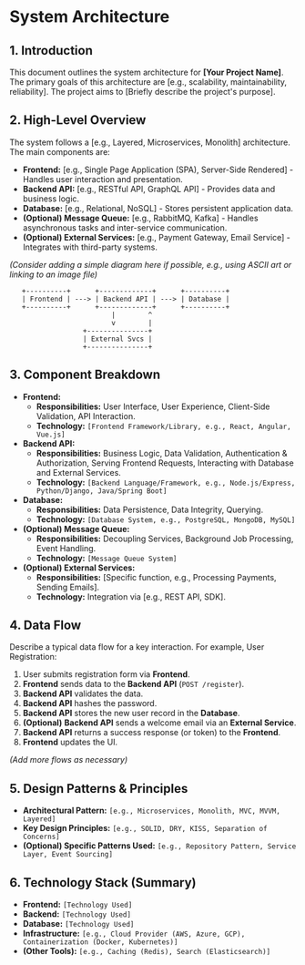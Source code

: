 # System Architecture

## 1. Introduction

This document outlines the system architecture for **[Your Project Name]**. The primary goals of this architecture are [e.g., scalability, maintainability, reliability]. The project aims to [Briefly describe the project's purpose].

## 2. High-Level Overview

The system follows a [e.g., Layered, Microservices, Monolith] architecture. The main components are:

*   **Frontend:** [e.g., Single Page Application (SPA), Server-Side Rendered] - Handles user interaction and presentation.
*   **Backend API:** [e.g., RESTful API, GraphQL API] - Provides data and business logic.
*   **Database:** [e.g., Relational, NoSQL] - Stores persistent application data.
*   **(Optional) Message Queue:** [e.g., RabbitMQ, Kafka] - Handles asynchronous tasks and inter-service communication.
*   **(Optional) External Services:** [e.g., Payment Gateway, Email Service] - Integrates with third-party systems.

*(Consider adding a simple diagram here if possible, e.g., using ASCII art or linking to an image file)*

```
   +----------+      +-------------+      +----------+
   | Frontend | ---> | Backend API | ---> | Database |
   +----------+      +-------------+      +----------+
                         |        ^
                         v        |
                  +---------------+ 
                  | External Svcs |
                  +---------------+
```

## 3. Component Breakdown

*   **Frontend:**
    *   **Responsibilities:** User Interface, User Experience, Client-Side Validation, API Interaction.
    *   **Technology:** `[Frontend Framework/Library, e.g., React, Angular, Vue.js]`
*   **Backend API:**
    *   **Responsibilities:** Business Logic, Data Validation, Authentication & Authorization, Serving Frontend Requests, Interacting with Database and External Services.
    *   **Technology:** `[Backend Language/Framework, e.g., Node.js/Express, Python/Django, Java/Spring Boot]`
*   **Database:**
    *   **Responsibilities:** Data Persistence, Data Integrity, Querying.
    *   **Technology:** `[Database System, e.g., PostgreSQL, MongoDB, MySQL]`
*   **(Optional) Message Queue:**
    *   **Responsibilities:** Decoupling Services, Background Job Processing, Event Handling.
    *   **Technology:** `[Message Queue System]`
*   **(Optional) External Services:**
    *   **Responsibilities:** [Specific function, e.g., Processing Payments, Sending Emails].
    *   **Technology:** Integration via [e.g., REST API, SDK].

## 4. Data Flow

Describe a typical data flow for a key interaction. For example, User Registration:

1.  User submits registration form via **Frontend**.
2.  **Frontend** sends data to the **Backend API** (`POST /register`).
3.  **Backend API** validates the data.
4.  **Backend API** hashes the password.
5.  **Backend API** stores the new user record in the **Database**.
6.  **(Optional)** **Backend API** sends a welcome email via an **External Service**.
7.  **Backend API** returns a success response (or token) to the **Frontend**.
8.  **Frontend** updates the UI.

*(Add more flows as necessary)*

## 5. Design Patterns & Principles

*   **Architectural Pattern:** `[e.g., Microservices, Monolith, MVC, MVVM, Layered]`
*   **Key Design Principles:** `[e.g., SOLID, DRY, KISS, Separation of Concerns]`
*   **(Optional) Specific Patterns Used:** `[e.g., Repository Pattern, Service Layer, Event Sourcing]`

## 6. Technology Stack (Summary)

*   **Frontend:** `[Technology Used]`
*   **Backend:** `[Technology Used]`
*   **Database:** `[Technology Used]`
*   **Infrastructure:** `[e.g., Cloud Provider (AWS, Azure, GCP), Containerization (Docker, Kubernetes)]`
*   **(Other Tools):** `[e.g., Caching (Redis), Search (Elasticsearch)]`
